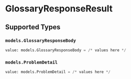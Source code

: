 # GlossaryResponseResult


## Supported Types

### `models.GlossaryResponseBody`

```python
value: models.GlossaryResponseBody = /* values here */
```

### `models.ProblemDetail`

```python
value: models.ProblemDetail = /* values here */
```

